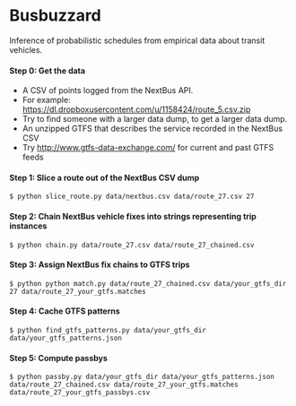 Busbuzzard
==========

Inference of probabilistic schedules from empirical data about transit vehicles.

#### Step 0: Get the data

* A CSV of points logged from the NextBus API.
* For example: https://dl.dropboxusercontent.com/u/1158424/route_5.csv.zip
* Try to find someone with a larger data dump, to get a larger data dump.
* An unzipped GTFS that describes the service recorded in the NextBus CSV
* Try http://www.gtfs-data-exchange.com/ for current and past GTFS feeds

#### Step 1: Slice a route out of the NextBus CSV dump

`$ python slice_route.py data/nextbus.csv data/route_27.csv 27`

#### Step 2: Chain NextBus vehicle fixes into strings representing trip instances

`$ python chain.py data/route_27.csv data/route_27_chained.csv`

#### Step 3: Assign NextBus fix chains to GTFS trips

`$ python python match.py data/route_27_chained.csv data/your_gtfs_dir 27 data/route_27_your_gtfs.matches`

#### Step 4: Cache GTFS patterns

`$ python find_gtfs_patterns.py data/your_gtfs_dir data/your_gtfs_patterns.json`

#### Step 5: Compute passbys

`$ python passby.py data/your_gtfs_dir data/your_gtfs_patterns.json data/route_27_chained.csv data/route_27_your_gtfs.matches data/route_27_your_gtfs_passbys.csv`

